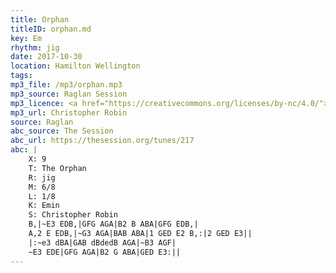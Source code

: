 ```yaml
---
title: Orphan
titleID: orphan.md
key: Em
rhythm: jig
date: 2017-10-30
location: Hamilton Wellington 
tags: 
mp3_file: /mp3/orphan.mp3
mp3_source: Raglan Session
mp3_licence: <a href="https://creativecommons.org/licenses/by-nc/4.0/">CC-BY-NC-4.0</a>
mp3_url: Christopher Robin
source: Raglan
abc_source: The Session
abc_url: https://thesession.org/tunes/217
abc: |
    X: 9
    T: The Orphan
    R: jig
    M: 6/8
    L: 1/8
    K: Emin
    S: Christopher Robin
    B,|~E3 EDB,|GFG AGA|B2 B ABA|GFG EDB,|
    A,2 E EDB,|~G3 AGA|BAB ABA|1 GED E2 B,:|2 GED E3||
    |:~e3 dBA|GAB dBdedB AGA|~B3 AGF|
    ~E3 EDE|GFG AGA|B2 G ABA|GED E3:||
---
```

